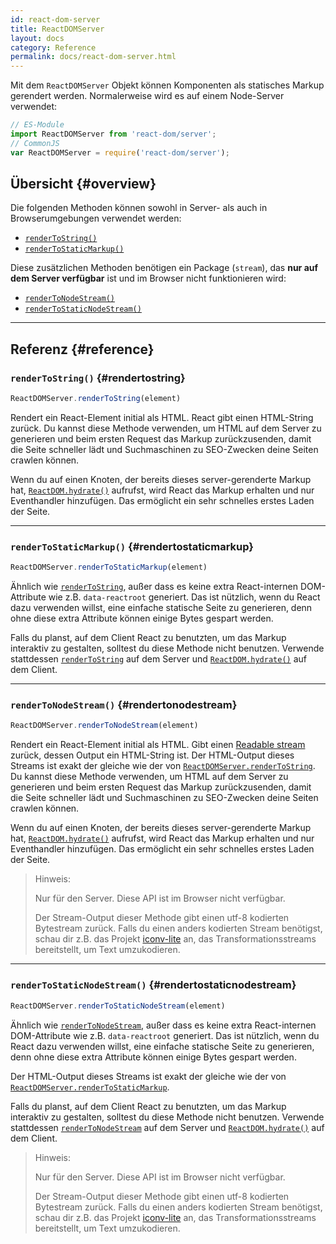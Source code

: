 ```yaml
---
id: react-dom-server
title: ReactDOMServer
layout: docs
category: Reference
permalink: docs/react-dom-server.html
---
```


Mit dem `ReactDOMServer` Objekt können Komponenten als statisches Markup gerendert werden. Normalerweise wird es auf einem Node-Server verwendet:

```js
// ES-Module
import ReactDOMServer from 'react-dom/server';
// CommonJS
var ReactDOMServer = require('react-dom/server');
```

## Übersicht {#overview}

Die folgenden Methoden können sowohl in Server- als auch in Browserumgebungen verwendet werden:

- [`renderToString()`](#rendertostring)
- [`renderToStaticMarkup()`](#rendertostaticmarkup)

Diese zusätzlichen Methoden benötigen ein Package (`stream`), das **nur auf dem Server verfügbar** ist und im Browser nicht funktionieren wird:

- [`renderToNodeStream()`](#rendertonodestream)
- [`renderToStaticNodeStream()`](#rendertostaticnodestream)

* * *

## Referenz {#reference}

### `renderToString()` {#rendertostring}

```javascript
ReactDOMServer.renderToString(element)
```

Rendert ein React-Element initial als HTML. React gibt einen HTML-String zurück. Du kannst diese Methode verwenden, um HTML auf dem Server zu generieren und beim ersten Request das Markup zurückzusenden, damit die Seite schneller lädt und Suchmaschinen zu SEO-Zwecken deine Seiten crawlen können.

Wenn du auf einen Knoten, der bereits dieses server-gerenderte Markup hat, [`ReactDOM.hydrate()`](/docs/react-dom.html#hydrate) aufrufst, wird React das Markup erhalten und nur Eventhandler hinzufügen. Das ermöglicht ein sehr schnelles erstes Laden der Seite.

* * *

### `renderToStaticMarkup()` {#rendertostaticmarkup}

```javascript
ReactDOMServer.renderToStaticMarkup(element)
```

Ähnlich wie [`renderToString`](#rendertostring), außer dass es keine extra React-internen DOM-Attribute wie z.B. `data-reactroot` generiert. Das ist nützlich, wenn du React dazu verwenden willst, eine einfache statische Seite zu generieren, denn ohne diese extra Attribute können einige Bytes gespart werden.

Falls du planst, auf dem Client React zu benutzten, um das Markup interaktiv zu gestalten, solltest du diese Methode nicht benutzen. Verwende stattdessen [`renderToString`](#rendertostring) auf dem Server und [`ReactDOM.hydrate()`](/docs/react-dom.html#hydrate) auf dem Client.

* * *

### `renderToNodeStream()` {#rendertonodestream}

```javascript
ReactDOMServer.renderToNodeStream(element)
```

Rendert ein React-Element initial als HTML. Gibt einen [Readable stream](https://nodejs.org/api/stream.html#stream_readable_streams) zurück, dessen Output ein HTML-String ist. 
Der HTML-Output dieses Streams ist exakt der gleiche wie der von [`ReactDOMServer.renderToString`](#rendertostring). Du kannst diese Methode verwenden, um HTML auf dem Server zu generieren und beim ersten Request das Markup zurückzusenden, damit die Seite schneller lädt und Suchmaschinen zu SEO-Zwecken deine Seiten crawlen können.

Wenn du auf einen Knoten, der bereits dieses server-gerenderte Markup hat, [`ReactDOM.hydrate()`](/docs/react-dom.html#hydrate) aufrufst, wird React das Markup erhalten und nur Eventhandler hinzufügen. Das ermöglicht ein sehr schnelles erstes Laden der Seite.

> Hinweis:
>
> Nur für den Server. Diese API ist im Browser nicht verfügbar.
>
> Der Stream-Output dieser Methode gibt einen utf-8 kodierten Bytestream zurück. Falls du einen anders kodierten Stream benötigst, schau dir z.B. das Projekt [iconv-lite](https://www.npmjs.com/package/iconv-lite) an, das Transformationsstreams bereitstellt, um Text umzukodieren.

* * *

### `renderToStaticNodeStream()` {#rendertostaticnodestream}

```javascript
ReactDOMServer.renderToStaticNodeStream(element)
```

Ähnlich wie [`renderToNodeStream`](#rendertonodestream), außer dass es keine extra React-internen DOM-Attribute wie z.B. `data-reactroot` generiert. Das ist nützlich, wenn du React dazu verwenden willst, eine einfache statische Seite zu generieren, denn ohne diese extra Attribute können einige Bytes gespart werden.

Der HTML-Output dieses Streams ist exakt der gleiche wie der von  [`ReactDOMServer.renderToStaticMarkup`](#rendertostaticmarkup).

Falls du planst, auf dem Client React zu benutzten, um das Markup interaktiv zu gestalten, solltest du diese Methode nicht benutzen. Verwende stattdessen [`renderToNodeStream`](#rendertonodestream) auf dem Server und [`ReactDOM.hydrate()`](/docs/react-dom.html#hydrate) auf dem Client.

> Hinweis:
>
> Nur für den Server. Diese API ist im Browser nicht verfügbar.
>
> Der Stream-Output dieser Methode gibt einen utf-8 kodierten Bytestream zurück. Falls du einen anders kodierten Stream benötigst, schau dir z.B. das Projekt [iconv-lite](https://www.npmjs.com/package/iconv-lite) an, das Transformationsstreams bereitstellt, um Text umzukodieren.
